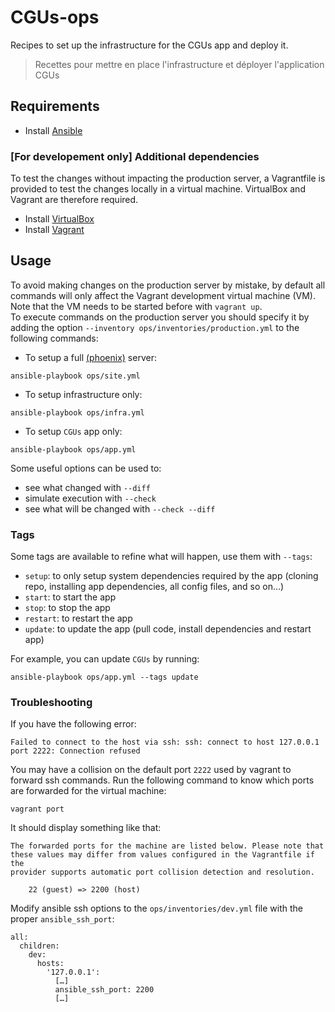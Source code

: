 # CGUs-ops

Recipes to set up the infrastructure for the CGUs app and deploy it.

> Recettes pour mettre en place l'infrastructure et déployer l'application CGUs

## Requirements

- Install [Ansible](https://docs.ansible.com/ansible/latest/installation_guide/intro_installation.html)

### [For developement only] Additional dependencies

To test the changes without impacting the production server, a Vagrantfile is provided to test the changes locally in a virtual machine. VirtualBox and Vagrant are therefore required.

- Install [VirtualBox](https://www.vagrantup.com/docs/installation/)
- Install [Vagrant](https://www.vagrantup.com/docs/installation/)

## Usage

To avoid making changes on the production server by mistake, by default all commands will only affect the Vagrant development virtual machine (VM). Note that the VM needs to be started before with `vagrant up`.\
To execute commands on the production server you should specify it by adding the option `--inventory ops/inventories/production.yml` to the following commands:

- To setup a full [(phoenix)](https://martinfowler.com/bliki/PhoenixServer.html) server:
```
ansible-playbook ops/site.yml
```

- To setup infrastructure only:
```
ansible-playbook ops/infra.yml
```

- To setup `CGUs` app only:
```
ansible-playbook ops/app.yml
```

Some useful options can be used to:
- see what changed with `--diff`
- simulate execution with `--check`
- see what will be changed with `--check --diff`

### Tags

Some tags are available to refine what will happen, use them with `--tags`:
 - `setup`: to only setup system dependencies required by the app (cloning repo, installing app dependencies, all config files, and so on…)
 - `start`: to start the app
 - `stop`: to stop the app
 - `restart`: to restart the app
 - `update`: to update the app (pull code, install dependencies and restart app)

For example, you can update `CGUs` by running:
```
ansible-playbook ops/app.yml --tags update
```

### Troubleshooting

If you have the following error:
```
Failed to connect to the host via ssh: ssh: connect to host 127.0.0.1 port 2222: Connection refused
```

You may have a collision on the default port `2222` used by vagrant to forward ssh commands.
Run the following command to know which ports are forwarded for the virtual machine:
```
vagrant port
```

It should display something like that:
```
The forwarded ports for the machine are listed below. Please note that
these values may differ from values configured in the Vagrantfile if the
provider supports automatic port collision detection and resolution.

    22 (guest) => 2200 (host)
```

Modify ansible ssh options to the `ops/inventories/dev.yml` file with the proper `ansible_ssh_port`:
```
all:
  children:
    dev:
      hosts:
        '127.0.0.1':
          […]
          ansible_ssh_port: 2200
          […]
```
